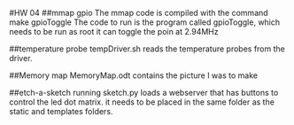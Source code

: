 #HW 04
##mmap gpio
The mmap code is compiled with the command make gpioToggle
The code to run is the program called gpioToggle, which needs to be run as root
it can toggle the poin at 2.94MHz

##temperature probe
tempDriver.sh reads the temperature probes from the driver.

##Memory map
MemoryMap.odt contains the picture I was to make

##etch-a-sketch
running sketch.py loads a webserver that has buttons to control the led dot matrix. it needs to be placed in the same folder as the  static and templates folders. 
